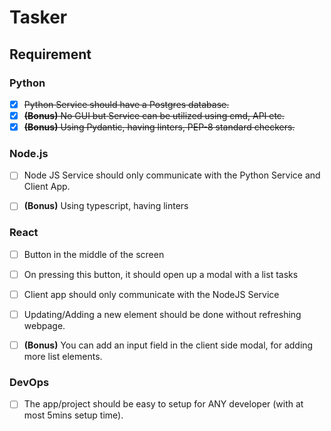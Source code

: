 # Tasker

## Requirement

### Python
- [x] ~~Python Service should have a Postgres database.~~
- [x] ~~**(Bonus)** No GUI but Service can be utilized using cmd, API etc.~~
- [x] ~~**(Bonus)** Using Pydantic, having linters, PEP-8 standard checkers.~~

### Node.js
- [ ] Node JS Service should only communicate with the Python Service and Client App.
- [ ] **(Bonus)** Using typescript, having linters


### React
- [ ] Button in the middle of the screen
- [ ] On pressing this button, it should open up a modal with a list tasks
- [ ] Client app should only communicate with the NodeJS Service
- [ ] Updating/Adding a new element should be done without refreshing webpage.
- [ ] **(Bonus)** You can add an input field in the client side modal, for adding more list elements.


### DevOps
- [ ] The app/project should be easy to setup for ANY developer (with at most 5mins setup time).
